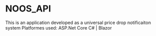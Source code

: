# NOOS_API
This is an application developed as a universal price drop notificaiton system
Platformes used: ASP.Net Core C# | Blazor
